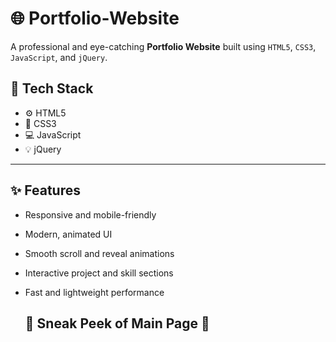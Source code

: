 # 🌐 Portfolio-Website

A professional and eye-catching **Portfolio Website** built using `HTML5`, `CSS3`, `JavaScript`, and `jQuery`.

## 📌 Tech Stack

- ⚙️ HTML5
- 🎨 CSS3
- 💻 JavaScript
- 💡 jQuery

---
## ✨ Features

- Responsive and mobile-friendly
- Modern, animated UI
- Smooth scroll and reveal animations
- Interactive project and skill sections
- Fast and lightweight performance

  ## 📸 Sneak Peek of Main Page 🙈



